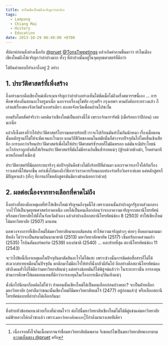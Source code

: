 ```yaml
---
title: ทำไมเชียงใหม่ถึงเจริญกว่าลำปาง
tags:
  - Lampang
  - Chiang Mai
  - History
  - Education
date: 2013-10-29 06:49:00 +0700
---
```


สัปดาห์ก่อนนั่งย่างเนื้อกับ [@pruet][] [@TonsTweetings][] แล้วเกิดคำถามขึ้นมาว่า ทำไมเมืองเชียงใหม่ถึงได้เจริญกว่าลำปางมาก ทั้งๆ ที่ลำปางนั้นอยู่ในจุดยุทธศาสตร์ที่ดีกว่า

ได้ยินคำตอบก็ทำเอาอึ้งอยู่ 2 อย่าง

## 1. ประวัติศาสตร์ที่เพิ่งสร้าง

อึ้งอย่างแรกคือเชียงใหม่เพิ่งจะมาเจริญกว่าลำปางอย่างเห็นได้ชัดเมื่อไม่ถึงครึ่งศตวรรษนี้เอง ... การศึกษาท้องถิ่นสอนอะไรตรูมาเนี่ย นอกจากเรื่องสุโขทัย กรุงศรีฯ กรุงเทพฯ ตามบังคับกระทรวงแล้ว ก็เล่าแต่เรื่องของจังหวัดตัวเองท่าเดียว ละเลยจังหวัดเพื่อนบ้านไปซะงั้น

ยอมรับโดยสัตย์จริงว่า เคยคิดว่าเชียงใหม่เป็นอย่างนี้ได้ เพราะเจ้าดารารัศมี (เมื่อร้อยกว่าปีก่อน) เลยนะเนี่ย

แล้วก็เซ็งตรงที่ว่าไอ้ประวัติศาสตร์โบราณหลายร้อยปี เราจะไปเรียนมันทำไมกันนักหนา เรื่องเมื่อตอนนั้นหลักฐานก็ไม่ใช่จะชัดเจนอะไรมาก แถมวิถีชีวิตของคนในสมัยนั้นก็ต่างจากปัจจุบันไปโดยสิ้นเชิงเสียอีก การบอกว่าเรียนประวัติศาสตร์เพื่อไม่ให้ประวัติศาสตร์ซ้ำรอยก็ไม่ผิดหรอก แต่มันจะมีประโยชน์อะไรถ้าเราถูกบังคับให้เรียนประวัติศาสตร์ที่มันไม่มีทางเกิดขึ้นซ้ำรอยแน่ๆ (สู้รบด้วยช้างม้า, โรคห่ามาทีตายเกือบครึ่งเมือง)

ประวัติศาสตร์ที่มีผลกระทบจริงๆ ต่อปัจจุบันคือช่วงไม่ถึงร้อยปีที่ผ่านมา และเราควรเอาใจใส่กับเรื่องราวเหล่านี้ให้มากขึ้น อย่าเพิ่งไปมองถึงวิธีการว่าเราควรเรียนแบบท่องจำหรือวิเคราะห์เลย แค่หลักสูตรก็มีปัญหาแล้ว (ทั้งๆ ที่การแก้ไขหลักสูตรมันมีแรงต้านน้อยกว่าด้วย)


## 2. ผลต่อเนื่องจากทางเลือกที่คาดไม่ถึง

อึ้งอย่างที่สองคือเหตุผลที่ทำให้เชียงใหม่เจริญจนถึงจุดนี้ได้ เพราะตอนนั้นลำปางถูกรัฐบาลส่วนกลางวางไว้ให้เป็นจุดยุทธศาสตร์ภาคเหนือ เลยได้เป็นคนเลือกก่อนว่าจะเอาความเจริญจากสถานีโทรทัศน์หรือมหาวิทยาลัยไปตั้งในจังหวัดตัวเอง แล้วลำปางเลือกสถานีโทรทัศน์ช่อง 8 (2503) ทำให้เชียงใหม่ได้มหาวิทยาลัย (2507) มาแทน

ผลพวงจากการที่เชียงใหม่ได้มหาวิทยาลัยมาแบบส้มหล่น ทำให้ความเจริญต่างๆ ค่อยๆ คืบคลานตามมาทีหลัง ไม่ว่าจะเป็นสนามบินนานาชาติ (2513) มหาวิทยาลัยพายัพ (2517) เซ็นทรัลกาดสวนแก้ว (2535) โรบินสันแอร์พอร์ต (2539) แบงก์ชาติ (2540) ... และท้ายที่สุด สถานีโทรทัศน์ช่อง 11 (2543)

จะว่าไปข้อนี้ก็เอาเหตุผลในปัจจุบันมาตัดสินอะไรไม่ได้แฮะ เพราะช่วงนั้นการติดต่อสื่อสารก็ไม่ได้สะดวกสบายเหมือนในปัจจุบัน ตกดึกมาไม่มีอะไรให้ทำก็นั่งกลัวผีกันไป อีกอย่างคือสถานีโทรทัศน์คงเข้าถึงคนทั่วไปได้ดีกว่ามหาวิทยาลัยแน่ๆ แต่อย่างน้อยมันก็ได้พิสูจน์แล้วว่า ในระยะยาวนั้น การลงทุนด้านการศึกษาให้ผลตอบแทนที่ดีกว่าการลงทุนในเรื่องการเมือง/บันเทิงแน่ๆ

นั่งนึกไปนึกมาก็อดคิดไม่ได้ว่า ถ้าตอนนั้นเชียงใหม่ได้เป็นคนเลือกก่อนบ้างหละ? จะเป็นฝ่ายเลือกมหาวิทยาลัย (อย่าลืมว่าขณะนั้นเชียงใหม่ก็มีมหาวิทยาลัยแม่โจ้ (2477) อยู่ก่อนแล้ว) หรือเลือกสถานีโทรทัศน์แบบที่ลำปางได้เลือกกันนะ

---

ทิ้งท้ายหัวข้อสนทนาด้วยเรื่องที่น่าสนใจว่า ต่อไปนี้มหาวิทยาลัยเชียงใหม่ไม่ได้มีคู่แข่งแค่มหาวิทยาลัยแม่ฟ้าหลวงให้กลัวซะแล้ว เพราะ*มหาวิทยาลัยพะเยา*[^1]ก็กำลังมาแรงเลยทีเดียว


[^1]: เนื่องจากตั้งใจกินเนื้อมากจนจำชื่อมหาวิทยาลัยผิดพลาด จึงขอแก้ไขเป็นมหาวิทยาลัยพะเยาตาม[ความเห็นของ @pruet][thread g+] ครับ


[@pruet]: //twitter.com/pruet
[@TonsTweetings]: //twitter.com/TonsTweetings

[thread g+]: //plus.google.com/116645060607659061902/posts/3o2UN9wqtmU
